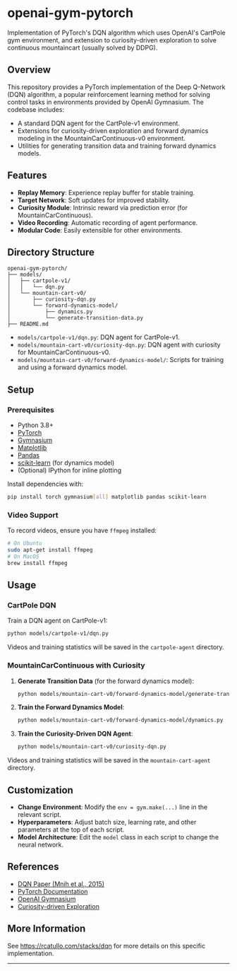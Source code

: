 # openai-gym-pytorch

Implementation of PyTorch's DQN algorithm which uses OpenAI's CartPole gym environment, and extension to curiosity-driven exploration to solve continuous mountaincart (usually solved by DDPG).

## Overview

This repository provides a PyTorch implementation of the Deep Q-Network (DQN) algorithm, a popular reinforcement learning method for solving control tasks in environments provided by OpenAI Gymnasium. The codebase includes:

- A standard DQN agent for the CartPole-v1 environment.
- Extensions for curiosity-driven exploration and forward dynamics modeling in the MountainCarContinuous-v0 environment.
- Utilities for generating transition data and training forward dynamics models.

## Features

- **Replay Memory**: Experience replay buffer for stable training.
- **Target Network**: Soft updates for improved stability.
- **Curiosity Module**: Intrinsic reward via prediction error (for MountainCarContinuous).
- **Video Recording**: Automatic recording of agent performance.
- **Modular Code**: Easily extensible for other environments.

## Directory Structure

```
openai-gym-pytorch/
├── models/
│   ├── cartpole-v1/
│   │   └── dqn.py
│   └── mountain-cart-v0/
│       ├── curiosity-dqn.py
│       └── forward-dynamics-model/
│           ├── dynamics.py
│           └── generate-transition-data.py
├── README.md
```

- `models/cartpole-v1/dqn.py`: DQN agent for CartPole-v1.
- `models/mountain-cart-v0/curiosity-dqn.py`: DQN agent with curiosity for MountainCarContinuous-v0.
- `models/mountain-cart-v0/forward-dynamics-model/`: Scripts for training and using a forward dynamics model.

## Setup

### Prerequisites

- Python 3.8+
- [PyTorch](https://pytorch.org/)
- [Gymnasium](https://gymnasium.farama.org/)
- [Matplotlib](https://matplotlib.org/)
- [Pandas](https://pandas.pydata.org/)
- [scikit-learn](https://scikit-learn.org/) (for dynamics model)
- (Optional) IPython for inline plotting

Install dependencies with:

```bash
pip install torch gymnasium[all] matplotlib pandas scikit-learn
```

### Video Support

To record videos, ensure you have `ffmpeg` installed:

```bash
# On Ubuntu
sudo apt-get install ffmpeg
# On MacOS
brew install ffmpeg
```

## Usage

### CartPole DQN

Train a DQN agent on CartPole-v1:

```bash
python models/cartpole-v1/dqn.py
```

Videos and training statistics will be saved in the `cartpole-agent` directory.

### MountainCarContinuous with Curiosity

1. **Generate Transition Data** (for the forward dynamics model):

    ```bash
    python models/mountain-cart-v0/forward-dynamics-model/generate-transition-data.py
    ```

2. **Train the Forward Dynamics Model**:

    ```bash
    python models/mountain-cart-v0/forward-dynamics-model/dynamics.py
    ```

3. **Train the Curiosity-Driven DQN Agent**:

    ```bash
    python models/mountain-cart-v0/curiosity-dqn.py
    ```

Videos and training statistics will be saved in the `mountain-cart-agent` directory.

## Customization

- **Change Environment**: Modify the `env = gym.make(...)` line in the relevant script.
- **Hyperparameters**: Adjust batch size, learning rate, and other parameters at the top of each script.
- **Model Architecture**: Edit the `model` class in each script to change the neural network.

## References

- [DQN Paper (Mnih et al., 2015)](https://www.nature.com/articles/nature14236)
- [PyTorch Documentation](https://pytorch.org/docs/stable/index.html)
- [OpenAI Gymnasium](https://gymnasium.farama.org/)
- [Curiosity-driven Exploration](https://pathak22.github.io/noreward-rl/)

## More Information

See https://rcatullo.com/stacks/dqn for more details on this specific implementation.

---
